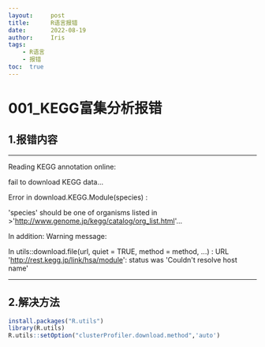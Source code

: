 ```yaml
---
layout:     post
title:      R语言报错
date:       2022-08-19
author:     Iris
tags:
    - R语言
    - 报错
toc:  true
---
```



# 001_KEGG富集分析报错

## 1.报错内容

-----------------------------------------------------
Reading KEGG annotation online:

fail to download KEGG data...

Error in download.KEGG.Module(species) : 

'species' should be one of organisms listed in >'http://www.genome.jp/kegg/catalog/org_list.html'...

In addition: Warning message:

In utils::download.file(url, quiet = TRUE, method = method, ...) :
  URL 'http://rest.kegg.jp/link/hsa/module': status was 'Couldn't resolve host name'
  
-----------------------------------------------------

## 2.解决方法

```r
install.packages("R.utils")
library(R.utils)
R.utils::setOption("clusterProfiler.download.method",'auto')
```
